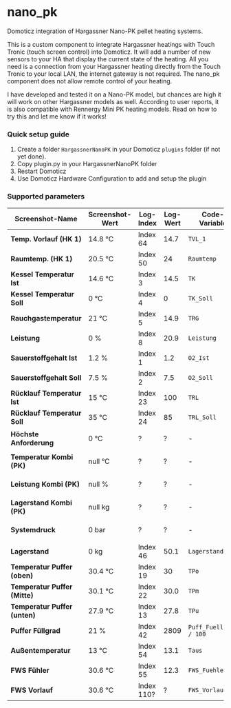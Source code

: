 # nano_pk
Domoticz integration of Hargassner Nano-PK pellet heating systems.

This is a custom component to integrate Hargassner heatings with Touch Tronic (touch screen control) into Domoticz.
It will add a number of new sensors to your HA that display the current state of the heating.
All you need is a connection from your Hargassner heating directly from the Touch Tronic to your local LAN, the internet gateway is not required.
The nano_pk component does not allow remote control of your heating.

I have developed and tested it on a Nano-PK model, but chances are high it will work on other Hargassner models as well.
According to user reports, it is also compatible with Rennergy Mini PK heating models.
Read on how to try this and let me know if it works!

### Quick setup guide ###

1. Create a folder `HargassnerNanoPK` in your Domoticz `plugins` folder (if not yet done).
2. Copy plugin.py in your HargassnerNanoPK folder
3. Restart Domoticz
4. Use Domoticz Hardware Configuration to add and setup the plugin



### Supported parameters ###
 Screenshot-Name | Screenshot-Wert | Log-Index | Log-Wert | Code-Variable | Status |
|----------------|-----------------|-----------|----------|---------------|--------|
| **Temp. Vorlauf (HK 1)** | 14.8 °C | Index 64 | 14.7 | `TVL_1` | ✅ Korrekt |
| **Raumtemp. (HK 1)** | 20.5 °C | Index 50 | 24 | `Raumtemp` | ⚠️ Ungenau |
| **Kessel Temperatur Ist** | 14.6 °C | Index 3 | 14.5 | `TK` | ✅ Korrekt |
| **Kessel Temperatur Soll** | 0 °C | Index 4 | 0 | `TK_Soll` | ✅ Korrekt |
| **Rauchgastemperatur** | 21 °C | Index 5 | 14.9 | `TRG` | ⚠️ Alt/verzögert |
| **Leistung** | 0 % | Index 8 | 20.9 | `Leistung` | ⚠️ Alt/verzögert |
| **Sauerstoffgehalt Ist** | 1.2 % | Index 1 | 1.2 | `O2_Ist` | ✅ Korrekt |
| **Sauerstoffgehalt Soll** | 7.5 % | Index 2 | 7.5 | `O2_Soll` | ✅ Korrekt |
| **Rücklauf Temperatur Ist** | 15 °C | Index 23 | 100 | `TRL` | ❌ Falsch! |
| **Rücklauf Temperatur Soll** | 35 °C | Index 24 | 85 | `TRL_Soll` | ⚠️ Ungenau |
| **Höchste Anforderung** | 0 °C | ? | ? | - | ❓ Nicht gefunden |
| **Temperatur Kombi (PK)** | null °C | ? | ? | - | ❓ Nicht gefunden |
| **Leistung Kombi (PK)** | null % | ? | ? | - | ❓ Nicht gefunden |
| **Lagerstand Kombi (PK)** | null kg | ? | ? | - | ❓ Nicht gefunden |
| **Systemdruck** | 0 bar | ? | ? | - | ❓ Nicht gefunden |
| **Lagerstand** | 0 kg | Index 46 | 50.1 | `Lagerstand` | ❌ Widerspruch! |
| **Temperatur Puffer (oben)** | 30.4 °C | Index 19 | 30 | `TPo` | ✅ Korrekt |
| **Temperatur Puffer (Mitte)** | 30.1 °C | Index 22 | 30.0 | `TPm` | ✅ Korrekt |
| **Temperatur Puffer (unten)** | 27.9 °C | Index 13 | 27.8 | `TPu` | ✅ Korrekt |
| **Puffer Füllgrad** | 21 % | Index 42 | 2809 | `Puff_Fuellgrad / 100` | ✅ Korrekt (geteilt) |
| **Außentemperatur** | 13 °C | Index 54 | 13.1 | `Taus` | ✅ Korrekt |
| **FWS Fühler** | 30.6 °C | Index 55 | 12.3 | `FWS_Fuehler` | ❌ Falsch! |
| **FWS Vorlauf** | 30.6 °C | Index 110? | ? | `FWS_Vorlauf` | ❓ Geschätzt |
